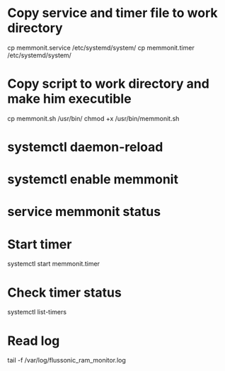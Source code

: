 # Copy service and timer file to work directory
cp memmonit.service /etc/systemd/system/
cp memmonit.timer /etc/systemd/system/

# Copy script to work directory and make him executible
cp memmonit.sh /usr/bin/ 
chmod +x /usr/bin/memmonit.sh

# systemctl daemon-reload
# systemctl enable memmonit
# service memmonit status

# Start timer
systemctl start memmonit.timer
# Check timer status
systemctl list-timers

# Read log
tail -f /var/log/flussonic_ram_monitor.log
